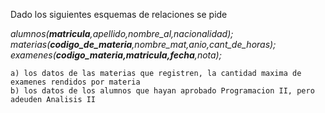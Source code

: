 Dado los siguientes esquemas de relaciones se pide <br />

*alumnos(**matricula**,apellido,nombre_al,nacionalidad);* <br />
*materias(**codigo_de_materia**,nombre_mat,anio,cant_de_horas);* <br />
*examenes(**codigo_materia,matricula,fecha**,nota);* <br />

```
a) los datos de las materias que registren, la cantidad maxima de examenes rendidos por materia 
b) los datos de los alumnos que hayan aprobado Programacion II, pero adeuden Analisis II
```